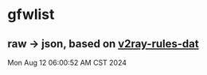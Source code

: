 # gfwlist
## raw -> json, based on [v2ray-rules-dat](https://github.com/Loyalsoldier/v2ray-rules-dat)
Mon Aug 12 06:00:52 AM CST 2024

